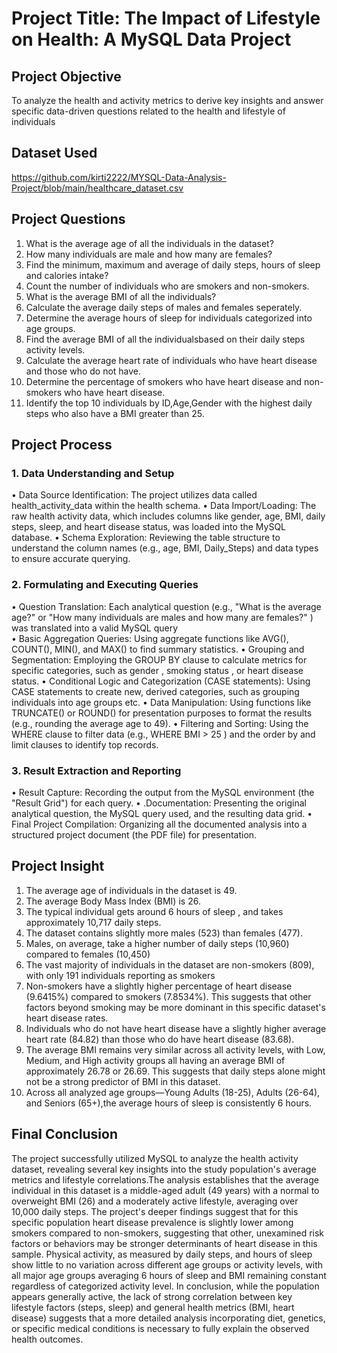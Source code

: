 # Project Title: The Impact of Lifestyle on Health: A MySQL Data Project
## Project Objective
To analyze the health and activity metrics to derive key insights and answer specific data-driven questions related to the health and lifestyle of individuals
## Dataset Used
https://github.com/kirti2222/MYSQL-Data-Analysis-Project/blob/main/healthcare_dataset.csv
## Project Questions
1. What is the average age of all the individuals in the dataset?
2. How many individuals are male and how many are females?
3. Find the minimum, maximum and average of daily steps, hours of sleep and calories intake?
4. Count the number of individuals who are smokers and non-smokers.
5. What is the average BMI of all the individuals?
6. Calculate the average daily steps of males and females seperately.
7. Determine the average hours of sleep for individuals categorized into age groups.
8. Find the average BMI of all the individualsbased on their daily steps activity levels.
9. Calculate the average heart rate of individuals who have heart disease and those who do not have.
10. Determine the percentage of smokers who have heart disease and non-smokers who have heart disease.
11. Identify the top 10 individuals by ID,Age,Gender with the highest daily steps who also have a BMI greater than 25.
## Project Process
### 1. Data Understanding and Setup 
•	Data Source Identification: The project utilizes data called health_activity_data within the health schema.
•	Data Import/Loading: The raw health activity data, which includes columns like gender, age, BMI, daily steps, sleep, and heart disease status, was loaded into the MySQL database.
•	Schema Exploration: Reviewing the table structure to understand the column names (e.g., age, BMI, Daily_Steps) and data types to ensure accurate querying.
### 2. Formulating and Executing Queries
•	Question Translation: Each analytical question (e.g., "What is the average age?" or "How many individuals are males and how many are females?" ) was translated into a valid MySQL query  
•	Basic Aggregation Queries: Using aggregate functions like AVG(), COUNT(), MIN(), and MAX() to find summary statistics.
•	Grouping and Segmentation: Employing the GROUP BY clause to calculate metrics for specific categories, such as gender , smoking status , or heart disease status.
•	Conditional Logic and Categorization (CASE statements): Using CASE statements to create new, derived categories, such as grouping individuals into age groups etc.
•	Data Manipulation: Using functions like TRUNCATE() or ROUND() for presentation purposes to format the results (e.g., rounding the average age to 49).
•	Filtering and Sorting: Using the WHERE clause to filter data (e.g., WHERE BMI > 25 ) and the order by and limit clauses to identify top records.
### 3. Result Extraction and Reporting 
•	Result Capture: Recording the output from the MySQL environment (the "Result Grid") for each query.
•	.Documentation: Presenting the original analytical question, the MySQL query used, and the resulting data grid.
•	Final Project Compilation: Organizing all the documented analysis into a structured project document (the PDF file) for presentation.
## Project Insight
1. The average age of individuals in the dataset is 49.
2. The average Body Mass Index (BMI) is 26.
3. The typical individual gets around 6 hours of sleep , and takes approximately 10,717 daily steps.
4. The dataset contains slightly more males (523) than females (477).
5. Males, on average, take a higher number of daily steps (10,960) compared to females (10,450)
6. The vast majority of individuals in the dataset are non-smokers (809), with only 191 individuals reporting as smokers
7. Non-smokers have a slightly higher percentage of heart disease (9.6415%) compared to smokers (7.8534%). This suggests that other factors beyond smoking may be more dominant in this specific dataset's heart disease rates.
8. Individuals who do not have heart disease have a slightly higher average heart rate (84.82) than those who do have heart disease (83.68).
9. The average BMI remains very similar across all activity levels, with Low, Medium, and High activity groups all having an average BMI of approximately 26.78 or 26.69. This suggests that daily steps alone might not be a strong predictor of BMI in this dataset.
10. Across all analyzed age groups—Young Adults (18-25), Adults (26-64), and Seniors (65+),the average hours of sleep is consistently 6 hours.
## Final Conclusion
The project successfully utilized MySQL to analyze the health activity dataset, revealing several key insights into the study population's average metrics and lifestyle correlations.The analysis establishes that the average individual in this dataset is a middle-aged adult (49 years) with a normal to overweight BMI (26) and a moderately active lifestyle, averaging over 10,000 daily steps. The project's deeper findings suggest that for this specific population heart disease prevalence is slightly lower among smokers compared to non-smokers, suggesting that other, unexamined risk factors or behaviors may be stronger determinants of heart disease in this sample. Physical activity, as measured by daily steps, and hours of sleep show little to no variation across different age groups or activity levels, with all major age groups averaging 6 hours of sleep and BMI remaining constant regardless of categorized activity level. In conclusion, while the population appears generally active, the lack of strong correlation between key lifestyle factors (steps, sleep) and general health metrics (BMI, heart disease) suggests that a more detailed analysis incorporating diet, genetics, or specific medical conditions is necessary to fully explain the observed health outcomes.








